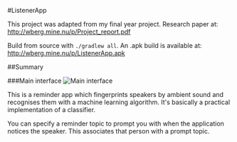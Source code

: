 #ListenerApp

This project was adapted from my final year project. Research paper at: http://wberg.mine.nu/p/Project_report.pdf

Build from source with `./gradlew all`. An .apk build is available at: http://wberg.mine.nu/p/ListenerApp.apk

##Summary

###Main interface
![Main interface](http://wberg.mine.nu/p/ListenerAppDoc/Screenshot_2016-05-13-16-16-00.png)

This is a reminder app which fingerprints speakers by ambient sound and recognises them with a machine learning algorithm. It's basically a practical implementation of a classifier.

You can specify a reminder topic to prompt you with when the application notices the speaker. This associates that person with a prompt topic.
